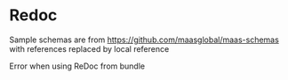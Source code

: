 # Redoc

Sample schemas are from https://github.com/maasglobal/maas-schemas
with references replaced by local reference

Error when using ReDoc from bundle
